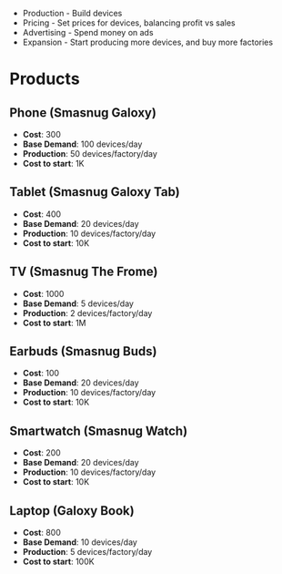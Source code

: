 - Production - Build devices
- Pricing - Set prices for devices, balancing profit vs sales
- Advertising - Spend money on ads
- Expansion - Start producing more devices, and buy more factories

# Products
## Phone (Smasnug Galoxy)
- **Cost**: 300
- **Base Demand**: 100 devices/day
- **Production**: 50 devices/factory/day
- **Cost to start**: 1K
## Tablet (Smasnug Galoxy Tab)
- **Cost**: 400
- **Base Demand**: 20 devices/day
- **Production**: 10 devices/factory/day
- **Cost to start**: 10K
## TV (Smasnug The Frome)
- **Cost**: 1000
- **Base Demand**: 5 devices/day
- **Production**: 2 devices/factory/day
- **Cost to start**: 1M
## Earbuds (Smasnug Buds)
- **Cost**: 100
- **Base Demand**: 20 devices/day
- **Production**: 10 devices/factory/day
- **Cost to start**: 10K
## Smartwatch (Smasnug Watch)
- **Cost**: 200
- **Base Demand**: 20 devices/day
- **Production**: 10 devices/factory/day
- **Cost to start**: 10K
## Laptop (Galoxy Book)
- **Cost**: 800
- **Base Demand**: 10 devices/day
- **Production**: 5 devices/factory/day
- **Cost to start**: 100K
